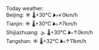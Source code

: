 Today weather:  
Beijing: ☀️ 🌡️+30°C 🌬️↙0km/h  
Tianjin: ☀️ 🌡️+30°C 🌬️↗7km/h  
Shijiazhuang: 🌫  🌡️+30°C 🌬️↑0km/h  
Tangshan: ☀️ 🌡️+32°C 🌬️↑11km/h  
